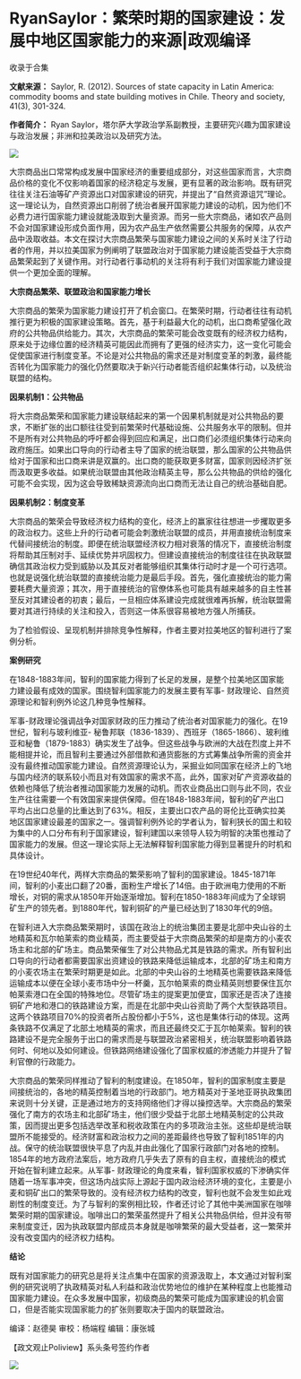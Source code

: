 # RyanSaylor：繁荣时期的国家建设：发展中地区国家能力的来源|政观编译


收录于合集

**文献来源：** Saylor, R. (2012). Sources of state capacity in Latin America:
commodity booms and state building motives in Chile. Theory and society,
41(3), 301-324.

  

 **作者简介：** Ryan Saylor，塔尔萨大学政治学系副教授，主要研究兴趣为国家建设与政治发展；非洲和拉美政治以及研究方法。

![](/images/260/2.png)  
  

  

大宗商品出口常常构成发展中国家经济的重要组成部分，对这些国家而言，大宗商品价格的变化不仅影响着国家的经济稳定与发展，更有显著的政治影响。既有研究往往关注石油等矿产资源出口对国家建设的研究，并提出了“自然资源诅咒”理论。这一理论认为，自然资源出口削弱了统治者展开国家能力建设的动机，因为他们不必费力进行国家能力建设就能汲取到大量资源。而另一些大宗商品，诸如农产品则不会对国家建设形成负面作用，因为农产品生产依然需要公共服务的保障，从农产品中汲取收益。本文在探讨大宗商品繁荣与国家能力建设之间的关系时关注了行动者的作用，并以拉美国家为例阐明了联盟政治对于国家能力建设能否受益于大宗商品繁荣起到了关键作用。对行动者行事动机的关注将有利于我们对国家能力建设提供一个更加全面的理解。

  

  

 **大宗商品繁荣、联盟政治和国家能力增长**

  

大宗商品的繁荣为国家能力建设打开了机会窗口。在繁荣时期，行动者往往有动机推行更为积极的国家建设策略。首先，基于利益最大化的动机，出口商希望强化政府的公共物品供给能力。其次，大宗商品的繁荣可能会改变既有的经济权力结构，原来处于边缘位置的经济精英可能因此而拥有了更强的经济实力，这一变化可能会促使国家进行制度变革。不论是对公共物品的需求还是对制度变革的刺激，最终能否转化为国家能力的强化仍然要取决于新兴行动者能否组织起集体行动，以及统治联盟的结构。

  

 **因果机制1：公共物品**

  

将大宗商品繁荣和国家能力建设联结起来的第一个因果机制就是对公共物品的要求，不断扩张的出口额往往受到前繁荣时代基础设施、公共服务水平的限制。但并不是所有对公共物品的呼吁都会得到回应和满足，出口商们必须组织集体行动来向政府施压。如果出口导向的行动者主导了国家的统治联盟，那么国家的公共物品供给对于国家和出口商来讲是双赢的。出口商的能获取更多财富，国家则因经济扩张而汲取更多收益。如果统治联盟由其他政治精英主导，那么公共物品的供给的强化可能不会实现，因为这会导致稀缺资源流向出口商而无法让自己的统治基础自肥。

  

 **因果机制2：制度变革**

  

大宗商品的繁荣会导致经济权力结构的变化，经济上的赢家往往想进一步攫取更多的政治权力。这些上升的行动者可能会刺激统治联盟的成员，并用直接统治制度来代替间接统治的制度。即便在统治联盟经济权力相对衰落的情况下，直接统治制度将帮助其压制对手、延续优势并巩固权力。但建设直接统治的制度往往在执政联盟确信其政治权力受到威胁以及其反对者能够组织其集体行动时才是一个可行选项。也就是说强化统治联盟的直接统治能力是最后手段。首先，强化直接统治的能力需要耗费大量资源；其次，用于直接统治的官僚体系也可能具有越来越多的自主性甚至反对其建设者的初衷；最后，一旦相应体系建设完成就很难再拆解，统治联盟需要对其进行持续的关注和投入，否则这一体系很容易被地方强人所捕获。

  

为了检验假设、呈现机制并排除竞争性解释，作者主要对拉美地区的智利进行了案例分析。

  

  

 **案例研究**

  

在1848-1883年间，智利的国家能力得到了长足的发展，是整个拉美地区国家能力建设最有成效的国家。围绕智利国家能力的发展主要有军事-
财政理论、自然资源理论和智利例外论这几种竞争性解释。

  

军事-财政理论强调战争对国家财政的压力推动了统治者对国家能力的强化。在19世纪，智利与玻利维亚-
秘鲁邦联（1836-1839）、西班牙（1865-1866）、玻利维亚和秘鲁（1879-1883）确实发生了战争。但这些战争与欧洲的大战在烈度上并不能相提并论，而且智利主要通过外部借款和通货膨胀的方式筹集战争所需的资金并没有最终推动国家能力建设。自然资源理论认为，采掘业如同国家在经济上的飞地与国内经济的联系较小而且对有效国家的需求不高，此外，国家对矿产资源收益的依赖也降低了统治者推动国家能力发展的动机。而农业商品出口则与此不同，农业生产往往需要一个有效国家来提供保障。但在1848-1883年间，智利的矿产出口平均占出口总量的比重达到了63%。相反，主要出口农产品的哥伦比亚确实拉美地区国家建设最差的国家之一。强调智利例外论的学者认为，智利狭长的国土和较为集中的人口分布有利于国家建设，智利建国以来领导人较为明智的决策也推动了国家能力的发展。但这一理论实际上无法解释智利国家能力得到显著提升的时机和具体设计。

  

在19世纪40年代，两样大宗商品的繁荣影响了智利的国家建设。1845-1871年间，智利的小麦出口翻了20番，面粉生产增长了14倍。由于欧洲电力使用的不断增长，对铜的需求从1850年开始逐渐增加。智利在1850-1883年间成为了全球铜矿生产的领先者。到1880年代，智利铜矿的产量已经达到了1830年代的9倍。

  

在智利进入大宗商品繁荣期时，该国在政治上的统治集团主要是北部中央山谷的土地精英和瓦尔帕莱索的商业精英，而主要受益于大宗商品繁荣的却是南方的小麦农场主和北部的矿场主。商品繁荣催生了对公共物品尤其是铁路的需求。所有智利出口导向的行动者都需要国家出资建设的铁路来降低运输成本，北部的矿场主和南方的小麦农场主在繁荣时期更是如此。北部的中央山谷的土地精英也需要铁路来降低运输成本以便在全球小麦市场中分一杯羹，瓦尔帕莱索的商业精英则想要保住瓦尔帕莱索港口在全国的特殊地位。尽管矿场主的提案更加便宜，国家还是否决了连接铜矿产地和港口的铁路建设方案，而是在北部中央山谷资助了两个大型铁路项目。这两个铁路项目70%的投资者所占股份都小于5%，这也是集体行动的体现。这两条铁路不仅满足了北部土地精英的需求，而且还最终交汇于瓦尔帕莱索。智利的铁路建设不是完全服务于出口的需求而是与联盟政治紧密相关，统治联盟影响着铁路何时、何地以及如何建设。但铁路网络建设强化了国家权威的渗透能力并提升了智利官僚的行政能力。

  

大宗商品的繁荣同样推动了智利的制度建设。在1850年，智利的国家制度主要是间接统治的，各地的精英控制着当地的行政部门。地方精英对于圣地亚哥执政集团来说则十分关键，正是通过地方的支持网络他们才得以操控选举。大宗商品的繁荣强化了南方的农场主和北部矿场主，他们很少受益于北部土地精英制定的公共政策，因而提出更多包括选举改革和税收政策在内的多项政治主张。这些却是统治联盟所不能接受的。经济财富和政治权力之间的差距最终也导致了智利1851年的内战。保守的统治联盟很快平息了内乱并由此强化了国家行政部门对各地的控制。1854年的地方政府法案后，地方政府几乎失去了原有的自主权，直接统治的模式开始在智利建立起来。从军事-
财政理论的角度来看，智利国家权威的下渗确实伴随着一场军事冲突，但这场内战实际上源起于国内政治经济环境的变化，主要是小麦和铜矿出口的繁荣导致的。没有经济权力结构的改变，智利也就不会发生如此戏剧性的制度变迁。为了与智利的案例相比较，作者还讨论了其他中美洲国家在咖啡繁荣时期的国家建设。咖啡出口的繁荣虽然提升了相关公共物品供给，但并没有带来制度变迁，因为执政联盟内部成员本身就是咖啡繁荣的最大受益者，这一繁荣并没有改变国内的经济权力结构。

  

  

 **结论**

  

既有对国家能力的研究总是将关注点集中在国家的资源汲取上，本文通过对智利案例的研究说明了执政精英对私人利益和政治优势地位的维护在某种程度上也能推动国家能力建设。在众多发展中国家，初级商品的繁荣可能成为国家建设的机会窗口，但是否能实现国家能力的扩张则要取决于国内的联盟政治。

  

编译：赵德昊 审校：杨端程 编辑：康张城

【政文观止Poliview】系头条号签约作者

  

![](/images/260/3.jpeg)

  

